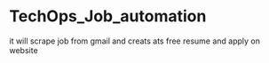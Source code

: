 # TechOps_Job_automation
it will scrape job from gmail and creats ats free resume and apply on website
